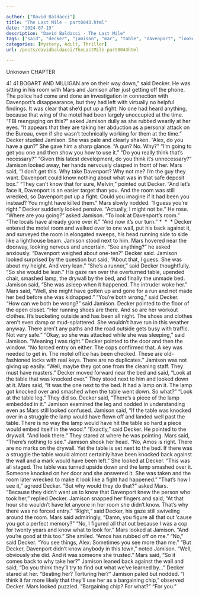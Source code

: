 ```yaml
---

author: ["David Baldacci"]
title: "The Last Mile - part0043.html"
date: "2024-07-19"
description: "David Baldacci - The Last Mile"
tags: ["said", "decker", "jamison", "mar", "table", "davenport", "looked", "room", "would", "lamp", "know", "look", "bed", "one", "knocked", "asked", "get", "think", "pointed", "back", "next", "see", "well", "put", "fight"]
categories: [Mystery, Adult, Thriller]
url: /posts/davidbaldacci/TheLastMile-part0043html

---
```



Unknown
CHAPTER
41
41
BOGART AND MILLIGAN are on their way down,” said Decker.
He was sitting in his room with Mars and Jamison after just getting off the phone. The police had come and done an investigation in connection with Davenport’s disappearance, but they had left with virtually no helpful findings. It was clear that she’d put up a fight. No one had heard anything, because that wing of the motel had been largely unoccupied at the time.
“FBI reengaging on this?” asked Jamison dully as she rubbed wearily at her eyes.
“It appears that they are taking her abduction as a personal attack on the Bureau, even if she wasn’t technically working for them at the time.”
Decker studied Jamison. She was pale and clearly shaken.
“Alex, do you have a gun?”
She gave him a sharp glance. “A gun? No. Why?”
“I’m going to get you one and then show you how to use it.”
“Do you really think that’s necessary?”
“Given this latest development, do you think it’s unnecessary?”
Jamison looked away, her hands nervously clasped in front of her.
Mars said, “I don’t get this. Why take Davenport? Why not me? I’m the guy they want. Davenport could know nothing about what was in that safe deposit box.”
“They can’t know that for sure, Melvin,” pointed out Decker. “And let’s face it, Davenport is an easier target than you. And the room was still wrecked, so Davenport put up a fight. Could you imagine if it had been you instead? You might have killed them.”
Mars slowly nodded. “I guess you’re right.”
Decker suddenly looked pensive. “Actually, I might not be.” He rose.
“Where are you going?” asked Jamison.
“To look at Davenport’s room.”
“The locals have already gone over it.”
“And now it’s our turn.”
*  *  *
Decker entered the motel room and walked over to one wall, put his back against it, and surveyed the room in elongated sweeps, his head running side to side like a lighthouse beam. Jamison stood next to him. Mars hovered near the doorway, looking nervous and uncertain.
“See anything?” he asked anxiously.
“Davenport weighed about one-ten?” Decker said.
Jamison looked surprised by the question but said, “About that, I guess. She was about my height. And very lean.”
“She’s a runner,” said Decker thoughtfully. “So she would be lean.”
His gaze ran over the overturned table, upended chair, smashed lamp, the drywall by the bed, and finally the unmade bed.
Jamison said, “She was asleep when it happened. The intruder woke her.”
Mars said, “Well, she might have gotten up and gone for a run and not made her bed before she was kidnapped.”
“You’re both wrong,” said Decker.
“How can we both be wrong?” said Jamison.
Decker pointed to the floor of the open closet. “Her running shoes are there. And so are her workout clothes. It’s bucketing outside and has been all night. The shoes and clothes aren’t even damp or mud-splattered. She wouldn’t have run in this weather anyway. There aren’t any paths and the road outside gets busy with traffic. Not very safe.”
“Okay, so she was attacked while she was sleeping,” said Jamison. “Meaning I was right.”
Decker pointed to the door and then the window. “No forced entry on either. The cops confirmed that. A key was needed to get in. The motel office has been checked. These are old-fashioned locks with real keys. There are no duplicates.”
Jamison was not giving up easily. “Well, maybe they got one from the cleaning staff. They must have masters.”
Decker moved forward near the bed and said, “Look at the table that was knocked over.”
They stood next to him and looked down at it.
Mars said, “It was the one next to the bed. It had a lamp on it. The lamp got knocked over and smashed when the table went down. So what?”
“Look at the table leg.”
They did so.
Decker said, “There’s a piece of the lamp embedded in it.”
Jamison examined the leg and nodded in understanding even as Mars still looked confused. Jamison said, “If the table was knocked over in a struggle the lamp would have flown off and landed well past the table. There is no way the lamp would have hit the table so hard a piece would embed itself in the wood.”
“Exactly,” said Decker. He pointed to the drywall. “And look there.”
They stared at where he was pointing.
Mars said, “There’s nothing to see.”
Jamison shook her head. “No, Amos is right. There are no marks on the drywall. Yet the table is set next to the bed. If there was a struggle the table would almost certainly have been knocked back against the wall and a mark would have been left.” She looked at Decker. “This was all staged. The table was turned upside down and the lamp smashed over it. Someone knocked on her door and she answered it. She was taken and the room later wrecked to make it look like a fight had happened.”
“That’s how I see it,” agreed Decker.
“But why would they do that?” asked Mars.
“Because they didn’t want us to know that Davenport knew the person who took her,” replied Decker.
Jamison snapped her fingers and said, “At that hour she wouldn’t have let anyone in her room she didn’t know. That’s why there was no forced entry.”
“Right,” said Decker, his gaze still swiveling around the room.
Mars said admiringly, “Damn, you figure all that out ’cause you got a perfect memory?”
“No, I figured all that out because I was a cop for twenty years and know what to look for.”
Mars looked at Jamison. “And you’re good at this too.”
She smiled. “Amos has rubbed off on me.”
“No,” said Decker. “You see things, Alex. Sometimes you see more than me.”
“But Decker, Davenport didn’t know anybody in this town,” noted Jamison.
“Well, obviously she did. And it was someone she trusted.”
Mars said, “So it comes back to why take her?”
Jamison leaned back against the wall and said, “Do you think they’ll try to find out what we’ve learned by…”
Decker stared at her. “Beating her? Torturing her?”
Jamison paled but nodded.
“I think it far more likely that they’ll use her as a bargaining chip,” observed Decker.
Mars looked puzzled. “Bargaining chip? For what?”
“For you.”
